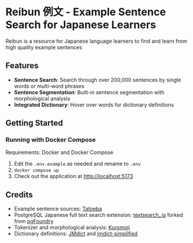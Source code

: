 # Reibun 例文 - Example Sentence Search for Japanese Learners
Reibun is a resource for Japanese language learners to find and learn from high quality example sentences

## Features
- **Sentence Search**: Search through over 200,000 sentences by single words or multi-word phrases
- **Sentence Segmentation**: Built-in sentence segmentation with morphological analysis
- **Integrated Dictionary**: Hover over words for dictionary definitions

## Getting Started

### Running with Docker Compose
Requirements: Docker and Docker Compose

1. Edit the `.env.example` as needed and rename to `.env`
2. `docker compose up`
3. Check out the application at <http://localhost:5173>

## Credits
- Example sentence sources: [Tatoeba](https://tatoeba.org)
- PostgreSQL Japanese full text search extension: [textsearch_ja](https://github.com/dex-max/textsearch_ja) forked from [pgFoundry](https://www.postgresql.org/ftp/projects/pgFoundry/textsearch-ja/textsearch_ja/9.0.0/)
- Tokenizer and morphological analysis: [Kuromoji](https://github.com/atilika/kuromoji)
- Dictionary definitions: [JMdict](https://www.edrdg.org/jmdict/j_jmdict.html) and [jmdict-simplified](https://github.com/scriptin/jmdict-simplified)
